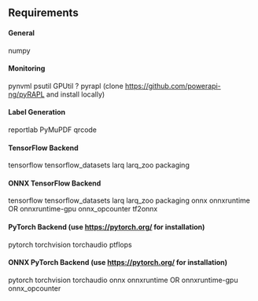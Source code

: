 ## Requirements

#### General
numpy

#### Monitoring
pynvml
psutil
GPUtil ?
pyrapl (clone https://github.com/powerapi-ng/pyRAPL and install locally)

#### Label Generation
reportlab
PyMuPDF
qrcode

#### TensorFlow Backend
tensorflow
tensorflow_datasets
larq
larq_zoo
packaging

#### ONNX TensorFlow Backend
tensorflow
tensorflow_datasets
larq
larq_zoo
packaging
onnx 
onnxruntime OR onnxruntime-gpu
onnx_opcounter
tf2onnx

#### PyTorch Backend (use https://pytorch.org/ for installation)
pytorch
torchvision
torchaudio
ptflops

#### ONNX PyTorch Backend (use https://pytorch.org/ for installation)
pytorch
torchvision
torchaudio
onnx
onnxruntime OR onnxruntime-gpu
onnx_opcounter
